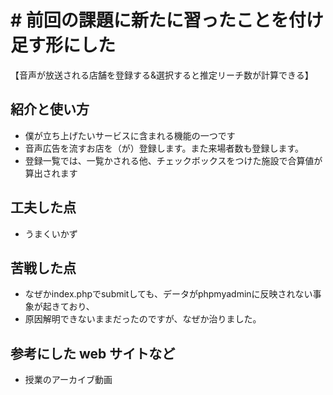 # # 前回の課題に新たに習ったことを付け足す形にした
【音声が放送される店舗を登録する&選択すると推定リーチ数が計算できる】
## 紹介と使い方
- 僕が立ち上げたいサービスに含まれる機能の一つです
- 音声広告を流すお店を（が）登録します。また来場者数も登録します。
- 登録一覧では、一覧かされる他、チェックボックスをつけた施設で合算値が算出されます
## 工夫した点
- うまくいかず
## 苦戦した点
- なぜかindex.phpでsubmitしても、データがphpmyadminに反映されない事象が起きており、
- 原因解明できないままだったのですが、なぜか治りました。

## 参考にした web サイトなど
- 授業のアーカイブ動画
